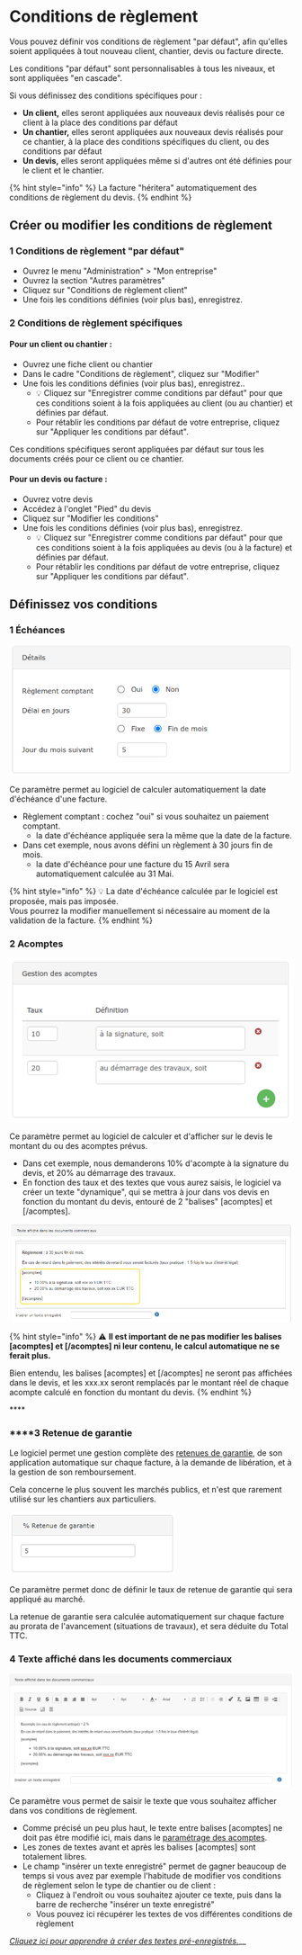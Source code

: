 # Conditions de règlement

Vous pouvez définir vos conditions de règlement "par défaut", afin qu'elles soient appliquées à tout nouveau client, chantier, devis ou facture directe.

Les conditions "par défaut" sont personnalisables à tous les niveaux, et sont appliquées "en cascade".

Si vous définissez des conditions spécifiques pour :

* **Un client,** elles seront appliquées aux nouveaux devis réalisés pour ce client à la place des conditions par défaut
* **Un chantier,** elles seront appliquées aux nouveaux devis réalisés pour ce chantier, à la place des conditions spécifiques du client, ou des conditions par défaut
* **Un devis,** elles seront appliquées même si d'autres ont été définies pour le client et le chantier.

{% hint style="info" %}
La facture "héritera" automatiquement des conditions de règlement du devis.
{% endhint %}

## Créer ou modifier les conditions de règlement

### 1 Conditions de règlement "par défaut"

* Ouvrez le menu "Administration" &gt; "Mon entreprise"
* Ouvrez la section "Autres paramètres"
* Cliquez sur "Conditions de règlement client"
* Une fois les conditions définies \(voir plus bas\), enregistrez.

### 2 Conditions de règlement spécifiques

#### Pour un client ou chantier :

* Ouvrez une fiche client ou chantier
* Dans le cadre "Conditions de règlement", cliquez sur "Modifier"
* Une fois les conditions définies \(voir plus bas\), enregistrez..
  * 💡 Cliquez sur "Enregistrer comme conditions par défaut" pour que ces conditions soient à la fois  appliquées au client \(ou au chantier\) et définies par défaut.
  *  Pour rétablir les conditions par défaut de votre entreprise, cliquez sur "Appliquer les conditions par défaut".

Ces conditions spécifiques seront appliquées par défaut sur tous les documents créés pour ce client ou ce chantier.



####  Pour un devis ou facture :

* Ouvrez votre devis
* Accédez à l'onglet "Pied" du devis
* Cliquez sur "Modifier les conditions"
* Une fois les conditions définies \(voir plus bas\), enregistrez.
  * 💡 Cliquez sur "Enregistrer comme conditions par défaut" pour que ces conditions soient à la fois appliquées au devis \(ou à la facture\) et définies par défaut.
  * Pour rétablir les conditions par défaut de votre entreprise, cliquez sur "Appliquer les conditions par défaut".



## Définissez vos conditions

### 1 Échéances

![](../../.gitbook/assets/screenshot-80-.png)

Ce paramètre permet au logiciel de calculer automatiquement la date d'échéance d'une facture.

* Règlement comptant : cochez "oui" si vous souhaitez un paiement comptant.
  * la date d'échéance appliquée sera la même que la date de la facture.
* Dans cet exemple, nous avons défini un règlement à 30 jours fin de mois.
  * la date d'échéance pour une facture du 15 Avril sera automatiquement calculée au 31 Mai.

{% hint style="info" %}
💡 La date d'échéance calculée par le logiciel est proposée, mais pas imposée.  
Vous pourrez la modifier manuellement si nécessaire au moment de la validation de la facture.
{% endhint %}



### 2 Acomptes

![](../../.gitbook/assets/screenshot-81-.png)

Ce paramètre permet au logiciel de calculer et d'afficher sur le devis le montant du ou des acomptes prévus.

* Dans cet exemple, nous demanderons 10% d'acompte à la signature du devis, et 20% au démarrage des travaux.
* En fonction des taux et des textes que vous aurez saisis, le logiciel va créer un texte "dynamique", qui se mettra à jour dans vos devis en fonction du montant du devis, entouré de 2 "balises" \[acomptes\] et \[/acomptes\].

![](../../.gitbook/assets/parametrage_texte_conditions.png)

{% hint style="info" %}
⚠ **Il est important de ne pas modifier les balises \[acomptes\] et \[/acomptes\] ni leur contenu, le calcul automatique ne se ferait plus.**

Bien entendu, les balises \[acomptes\] et \[/acomptes\] ne seront pas affichées dans le devis, et les xxx.xx seront remplacés par le montant réel de chaque acompte calculé en fonction du montant du devis.
{% endhint %}

\*\*\*\*

### \*\*\*\*3 **Retenue de garantie**

Le logiciel permet une gestion complète des [retenues de garantie](../../pour-aller-plus-loin/deductions-complementaires/retenue-de-garantie.md), de son application automatique sur chaque facture, à la demande de libération, et à la gestion de son remboursement.

Cela concerne le plus souvent les marchés publics, et n'est que rarement utilisé sur les chantiers aux particuliers.

![](../../.gitbook/assets/parametrage_rg.png)

Ce paramètre permet donc de définir le taux de retenue de garantie qui sera appliqué au marché. 

La retenue de garantie sera calculée automatiquement sur chaque facture au prorata de l'avancement \(situations de travaux\), et sera déduite du Total TTC.



### 4 Texte affiché dans les documents commerciaux

![](../../.gitbook/assets/screenshot-84-.png)

Ce paramètre vous permet de saisir le texte que vous souhaitez afficher dans vos conditions de règlement.

* Comme précisé un peu plus haut, le texte entre balises \[acomptes\] ne doit pas être modifié ici, mais dans le [paramétrage des acomptes](conditions-de-reglement.md#acomptes).
* Les zones de textes avant et après les balises \[acomptes\] sont totalement libres.
* Le champ "insérer un texte enregistré" permet de gagner beaucoup de temps si vous avez par exemple l'habitude de modifier vos conditions de règlement selon le type de chantier ou de client :
  * Cliquez à l'endroit ou vous souhaitez ajouter ce texte, puis dans la barre de recherche "insérer un texte enregistré" 
  * Vous pouvez ici récupérer les textes de vos différentes conditions de règlement

[_Cliquez ici pour apprendre à créer des textes pré-enregistrés._](../../les-plus-du-logiciel/bibliotheque-de-textes.md#les-textes-pre-enregistres)\_\_



